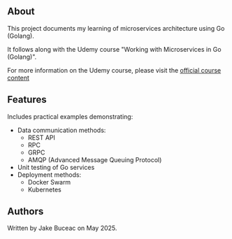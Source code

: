 ## About

This project documents my learning of microservices architecture using Go (Golang).

It follows along with the Udemy course "Working with Microservices in Go (Golang)".

For more information on the Udemy course, please visit the [official course content](https://www.udemy.com/course/working-with-microservices-in-go/)


## Features

Includes practical examples demonstrating:

- Data communication methods:
  - REST API
  - RPC
  - GRPC
  - AMQP (Advanced Message Queuing Protocol)
- Unit testing of Go services
- Deployment methods:
  - Docker Swarm
  - Kubernetes

## Authors

Written by Jake Buceac on May 2025.
